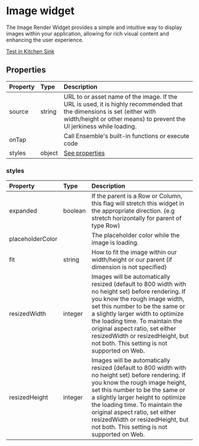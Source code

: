 # Image widget

The Image Render Widget provides a simple and intuitive way to display images within your application, allowing for rich visual content and enhancing the user experience.

[Test in Kitchen Sink](https://studio.ensembleui.com/app/e24402cb-75e2-404c-866c-29e6c3dd7992/screen/7c7a3ffe-68ef-4e99-b9d1-4b5cee166233)

## Properties

| Property | Type   | Description                                                                                                                                                                                     |
| :------- | :----- | :---------------------------------------------------------------------------------------------------------------------------------------------------------------------------------------------- |
| source   | string | URL to or asset name of the image. If the URL is used, it is highly recommended that the dimensions is set (either with width/height or other means) to prevent the UI jerkiness while loading. |
| onTap    |        | Call Ensemble's built-in functions or execute code                                                                                                                                              |
| styles   | object | [See properties](#styles)                                                                                                                                                                       |

### styles

| Property         | Type    | Description                                                                                                                                                                                                                                                                                                                                                        |
| :--------------- | :------ | :----------------------------------------------------------------------------------------------------------------------------------------------------------------------------------------------------------------------------------------------------------------------------------------------------------------------------------------------------------------- |
| expanded         | boolean | If the parent is a Row or Column, this flag will stretch this widget in the appropriate direction. (e.g stretch horizontally for parent of type Row)                                                                                                                                                                                                               |
| placeholderColor |         | The placeholder color while the image is loading.                                                                                                                                                                                                                                                                                                                  |
| fit              | string  | How to fit the image within our width/height or our parent (if dimension is not specified)                                                                                                                                                                                                                                                                         |
| resizedWidth     | integer | Images will be automatically resized (default to 800 width with no height set) before rendering. If you know the rough image width, set this number to be the same or a slightly larger width to optimize the loading time. To maintain the original aspect ratio, set either resizedWidth or resizedHeight, but not both. This setting is not supported on Web.   |
| resizedHeight    | integer | Images will be automatically resized (default to 800 width with no height set) before rendering. If you know the rough image height, set this number to be the same or a slightly larger height to optimize the loading time. To maintain the original aspect ratio, set either resizedWidth or resizedHeight, but not both. This setting is not supported on Web. |
